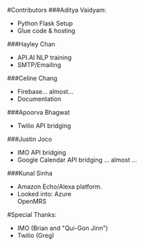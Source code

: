 #Contributors
###Aditya Vaidyam:
* Python Flask Setup
* Glue code & hosting

###Hayley Chan
* API.AI NLP training
* SMTP/Emailing

###Celine Chang
* Firebase... almost...
* Documentation

###Apoorva Bhagwat
* Twilio API bridging

###Justin Joco
* IMO API bridging
* Google Calendar API bridging ... almost ...

###Kunal Sinha
* Amazon Echo/Alexa platform.
* Looked into:
   Azure <br>
   OpenMRS

#Special Thanks:
* IMO (Brian and "Qui-Gon Jinn")
* Twilio (Greg)
